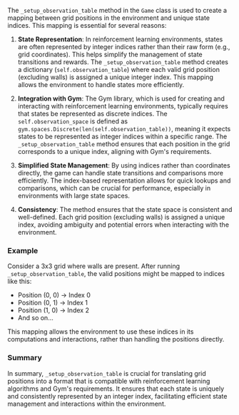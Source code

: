 The `_setup_observation_table` method in the `Game` class is used to create a mapping between grid positions in the environment and unique state indices. This mapping is essential for several reasons:

1. **State Representation**: In reinforcement learning environments, states are often represented by integer indices rather than their raw form (e.g., grid coordinates). This helps simplify the management of state transitions and rewards. The `_setup_observation_table` method creates a dictionary (`self.observation_table`) where each valid grid position (excluding walls) is assigned a unique integer index. This mapping allows the environment to handle states more efficiently.

2. **Integration with Gym**: The Gym library, which is used for creating and interacting with reinforcement learning environments, typically requires that states be represented as discrete indices. The `self.observation_space` is defined as `gym.spaces.Discrete(len(self.observation_table))`, meaning it expects states to be represented as integer indices within a specific range. The `_setup_observation_table` method ensures that each position in the grid corresponds to a unique index, aligning with Gym's requirements.

3. **Simplified State Management**: By using indices rather than coordinates directly, the game can handle state transitions and comparisons more efficiently. The index-based representation allows for quick lookups and comparisons, which can be crucial for performance, especially in environments with large state spaces.

4. **Consistency**: The method ensures that the state space is consistent and well-defined. Each grid position (excluding walls) is assigned a unique index, avoiding ambiguity and potential errors when interacting with the environment.

### Example

Consider a 3x3 grid where walls are present. After running `_setup_observation_table`, the valid positions might be mapped to indices like this:

- Position (0, 0) -> Index 0
- Position (0, 1) -> Index 1
- Position (1, 0) -> Index 2
- And so on...

This mapping allows the environment to use these indices in its computations and interactions, rather than handling the positions directly.

### Summary

In summary, `_setup_observation_table` is crucial for translating grid positions into a format that is compatible with reinforcement learning algorithms and Gym's requirements. It ensures that each state is uniquely and consistently represented by an integer index, facilitating efficient state management and interactions within the environment.